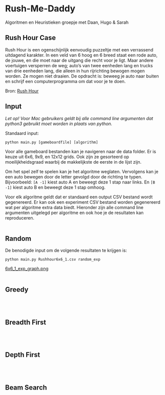 # Rush-Me-Daddy
Algoritmen en Heuristieken groepje met Daan, Hugo &amp; Sarah  

## Rush Hour Case
Rush Hour is een ogenschijnlijk eenvoudig puzzeltje met een verrassend uitdagend karakter. In een veld van 6 hoog en 6 breed staat een rode auto, de jouwe, en die moet naar de uitgang die recht voor je ligt. Maar andere voertuigen versperren de weg; auto’s van twee eenheden lang en trucks van drie eenheden lang, die alleen in hun rijrichting bewogen mogen worden. Ze mogen niet draaien. De opdracht is: beweeg je auto naar buiten en schrijf een computerprogramma om dat voor je te doen.

Bron: [Rush Hour](https://ah.proglab.nl/cases/rush-hour)

## Input
*Let op! Voor Mac gebruikers geldt bij alle command line argumenten dat python3 gebruikt moet worden in plaats van python.*

Standaard input:  
```
python main.py [gameboardfile] [algorithm]
```

Voor alle gameboard bestanden kan je navigeren naar de data folder. Er is keuze uit 6x6, 9x9, en 12x12 grids. Ook zijn ze gesorteerd op moeilijkheidsgraad waarbij de makkelijkste de eerste in de lijst zijn.   

Om het spel zelf te spelen kan je het algoritme weglaten. Vervolgens kan je een auto bewegen door de letter gevolgd door de richting te typen. Bijvoorbeeld: `[A -1]` kiest auto A en beweegt deze 1 stap naar links. En `[B -1]` kiest auto B en beweegt deze 1 stap omhoog.

Voor elk algoritme geldt dat er standaard een output CSV bestand wordt gegenereerd. Er kan ook een experiment CSV bestand worden gegenereerd wat per algoritme extra data biedt. Hieronder zijn alle command line argumenten uitgelegd per algoritme en ook hoe je de resultaten kan reproduceren.
<br></br>
## Random
De benodigde input om de volgende resultaten te krijgen is: 
```
python main.py Rushhour6x6_1.csv random_exp
```
[6x6_1_exp_graph.png](https://github.com/hugovansteenis/Rush-Me-Daddy/blob/main/results/random/6x6_1_exp_graph.png)
<br></br>
## Greedy

<br></br>
## Breadth First

<br></br>
## Depth First

<br></br>
## Beam Search


